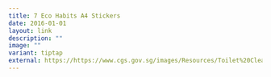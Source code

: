 ```yaml
---
title: 7 Eco Habits A4 Stickers
date: 2016-01-01
layout: link
description: ""
image: ""
variant: tiptap
external: https://https://www.cgs.gov.sg/images/Resources/Toilet%20Cleanliness/7_eco_habits_a4_stickers.jpg
---
```

